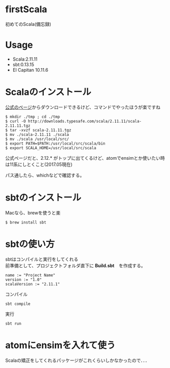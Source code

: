 # firstScala
初めてのScala(備忘録)

# Usage
* Scala:2.11.11
* sbt:0.13.15
* El Capitan 10.11.6

# Scalaのインストール
[公式のページ](http://www.scala-lang.org/download/)からダウンロードできるけど、コマンドでやったほうが楽ですね    

```shell
$ mkdir ./tmp ; cd ./tmp
$ curl -O http://downloads.typesafe.com/scala/2.11.11/scala-2.11.11.tgz
$ tar -xvzf scala-2.11.11.tgz
$ mv ./scala-2.11.11 ./scala
$ mv ./scala /usr/local/src/
$ export PATH=$PATH:/usr/local/src/scala/bin
$ export SCALA_HOME=/usr/local/src/scala
```

公式ページだと、2.12.* がトップに出てくるけど、atomでensimとか使いたい時は11系にしとくこと(2017.05現在)

パス通したら、whichなどで確認する。

# sbtのインストール
Macなら、brewを使うと楽

```shell
$ brew install sbt
```

# sbtの使い方
sbtはコンパイルと実行をしてくれる  
前準備として、プロジェクトフォルダ直下に **Build.sbt**　を作成する。

```Build.sbt:PlainText
name := "Project Name"
version := "1.0"
scalaVersion := "2.11.1"
```

コンパイル

```
sbt compile
```

実行

```
sbt run
```

# atomにensimを入れて使う
Scalaの矯正をしてくれるパッケージがこれくらいしかなかったので．．．  
